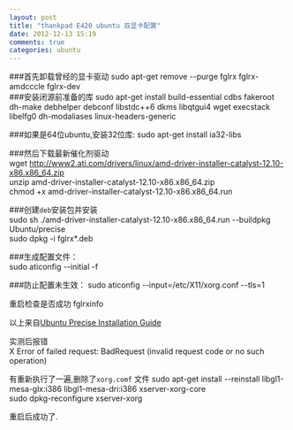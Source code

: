 ```yaml
---
layout: post
title: "thankpad E420 ubuntu 双显卡配置"
date: 2012-12-13 15:19
comments: true
categories: ubuntu
---
```

###首先卸载曾经的显卡驱动
	sudo apt-get remove --purge fglrx  fglrx-amdcccle  fglrx-dev  
###安装闭源前准备的库
	sudo apt-get install build-essential cdbs fakeroot dh-make debhelper debconf libstdc++6 dkms libqtgui4 wget execstack libelfg0 dh-modaliases linux-headers-generic  

###如果是64位ubuntu,安装32位库:
	sudo apt-get install ia32-libs  


###然后下载最新催化剂驱动  
	wget http://www2.ati.com/drivers/linux/amd-driver-installer-catalyst-12.10-x86.x86_64.zip  
	unzip amd-driver-installer-catalyst-12.10-x86.x86_64.zip  
	chmod +x amd-driver-installer-catalyst-12.10-x86.x86_64.run   

<!--more-->
###创建`deb`安装包并安装  
	sudo sh ./amd-driver-installer-catalyst-12.10-x86.x86_64.run --buildpkg Ubuntu/precise  
	sudo dpkg -i fglrx*.deb    

###生成配置文件：  
	sudo aticonfig --initial -f  

###防止配置未生效：
	sudo aticonfig --input=/etc/X11/xorg.conf --tls=1  

重启检查是否成功
	fglrxinfo  

以上来自[Ubuntu Precise Installation Guide](http://wiki.cchtml.com/index.php/Ubuntu_Precise_Installation_Guide#Installing_Catalyst_Manually_.28from_AMD.2FATI.27s_site.29)    

实测后报错  
	X Error of failed request:  BadRequest (invalid request code or no such operation)  

有重新执行了一遍,删除了`xorg.comf` 文件
	sudo apt-get install --reinstall libgl1-mesa-glx:i386 libgl1-mesa-dri:i386 xserver-xorg-core    
	sudo dpkg-reconfigure xserver-xorg  

重启后成功了.
